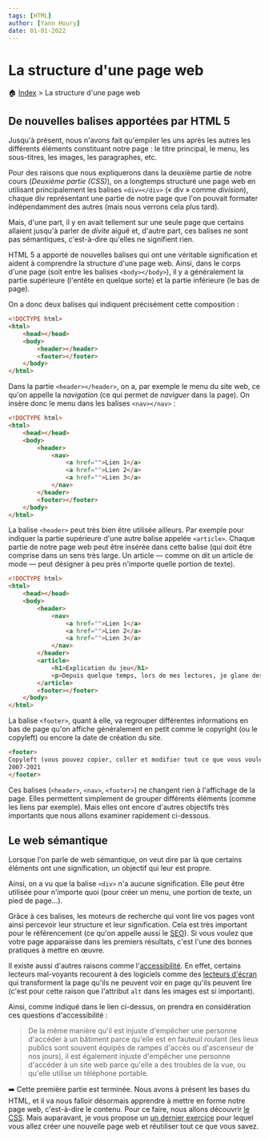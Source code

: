 ```yaml
---
tags: [HTML]
author: [Yann Houry]
date: 01-01-2022
---
```


# La structure d'une page web

🏠 [Index](https://github.com/YannHY/html-css-js/blob/main/index.md) > La structure d'une page web

## De nouvelles balises apportées par HTML 5
Jusqu'à présent, nous n'avons fait qu'empiler les uns après les autres les différents éléments constituant notre page : le titre principal, le menu, les sous-titres, les images, les paragraphes, etc.

Pour des raisons que nous expliquerons dans la deuxième partie de notre cours (*Deuxième partie (CSS)*), on a longtemps structuré une page web en utilisant principalement les balises `<div></div>` (« div » comme *division*), chaque div représentant une partie de notre page que l'on pouvait formater indépendamment des autres (mais nous verrons cela plus tard).

Mais, d'une part, il y en avait tellement sur une seule page que certains allaient jusqu'à parler de *divite* aiguë et, d'autre part, ces balises ne sont pas sémantiques, c'est-à-dire qu'elles ne signifient rien.

HTML 5 a apporté de nouvelles balises qui ont une véritable signification et aident à comprendre la structure d'une page web. Ainsi, dans le corps d'une page (soit entre les balises `<body></body>`), il y a généralement la partie supérieure (l'entête en quelque sorte) et la partie inférieure (le bas de page).

On a donc deux balises qui indiquent précisément cette composition :

```html
<!DOCTYPE html>
<html>
	<head></head>
	<body>
		<header></header>
		<footer></footer>
	</body>
</html>
```

Dans la partie `<header></header>`, on a, par exemple le menu du site web, ce qu'on appelle la *navigation* (ce qui permet de *naviguer* dans la page). On insère donc le menu dans les balises `<nav></nav>` :

```html
<!DOCTYPE html>
<html>
	<head></head>
	<body>
		<header>
			<nav>
				<a href="">Lien 1</a>
				<a href="">Lien 2</a>
				<a href="">Lien 3</a>
			</nav>
		</header>
		<footer></footer>
	</body>
</html>
```

La balise `<header>` peut très bien être utilisée ailleurs. Par exemple pour indiquer la partie supérieure d'une autre balise appelée `<article>`. Chaque partie de notre page web peut être insérée dans cette balise (qui doit être comprise dans un sens très large. Un article — comme on dit un article de mode — peut désigner à peu près n'importe quelle portion de texte).

```html
<!DOCTYPE html>
<html>
	<head></head>
	<body>
		<header>
			<nav>
				<a href="">Lien 1</a>
				<a href="">Lien 2</a>
				<a href="">Lien 3</a>
			</nav>
		</header>
		<article>
			<h1>Explication du jeu</h1>
			<p>Depuis quelque temps, lors de mes lectures, je glane des exemples de figures de style afin d’en faire des exercices pour mes élèves de troisième. Comme j’attends d’en avoir davantage, je n’ai pas commencé ces exercices. Mais, pour vous en donner un avant goût, je vous propose un petit jeu.</p>
		</article>
		<footer></footer>
	</body>
</html>
```

La balise `<footer>`, quant à elle, va regrouper différentes informations en bas de page qu'on affiche généralement en petit comme le copyright (ou le copyleft) ou encore la date de création du site.

```HTML
<footer>
Copyleft (vous pouvez copier, coller et modifier tout ce que vous voulez)
2007-2021
</footer>
```

Ces balises (`<header>`, `<nav>`, `<footer>`) ne changent rien à l'affichage de la page. Elles permettent simplement de grouper différents éléments (comme les liens par exemple). Mais elles ont encore d'autres objectifs très importants que nous allons examiner rapidement ci-dessous.

## Le web sémantique
Lorsque l'on parle de web sémantique, on veut dire par là que certains éléments ont une signification, un objectif qui leur est propre.

Ainsi, on a vu que la balise `<div>` n'a aucune signification. Elle peut être utilisée pour n'importe quoi (pour créer un menu, une portion de texte, un pied de page...).

Grâce à ces balises, les moteurs de recherche qui vont lire vos pages vont ainsi percevoir leur structure et leur signification. Cela est très important pour le référencement (ce qu'on appelle aussi le [SEO](https://fr.wikipedia.org/wiki/Optimisation_pour_les_moteurs_de_recherche)). Si vous voulez que votre page apparaisse dans les premiers résultats, c'est l'une des bonnes pratiques à mettre en œuvre.

Il existe aussi d'autres raisons comme l'[accessibilité](https://developer.mozilla.org/fr/docs/Learn/Accessibility/What_is_accessibility). En effet, certains lecteurs mal-voyants recourent à des logiciels comme des [lecteurs d'écran](https://disic.github.io/guide-lecteurs_ecran/lecteur-ecran.html) qui transforment la page qu'ils ne peuvent voir en page qu'ils peuvent lire (c'est pour cette raison que l'attribut `alt` dans les images est si important).

Ainsi, comme indiqué dans le lien ci-dessus, on prendra en considération ces questions d'accessibilité :

> De la même manière qu'il est injuste d'empêcher une personne d'accéder à un bâtiment parce qu'elle est en fauteuil roulant (les lieux publics sont souvent équipés de rampes d'accès ou d'ascenseur de nos jours), il est également injuste d'empêcher une personne d'accéder à un site web parce qu'elle a des troubles de la vue, ou qu'elle utilise un téléphone portable.

➡️ Cette première partie est terminée. Nous avons à présent les bases du HTML, et il va nous falloir désormais apprendre à mettre en forme notre page web, c'est-à-dire le contenu. Pour ce faire, nous allons découvrir [le CSS](https://github.com/YannHY/html-css-js/blob/main/2.%20Deuxième%20partie/2.1%20Présentation%20de%20CSS.md). Mais auparavant, je vous propose un [un dernier exercice](https://github.com/YannHY/html-css-js/blob/main/Exercices/Exercice%203.md) pour lequel vous allez créer une nouvelle page web et réutiliser tout ce que vous savez.
